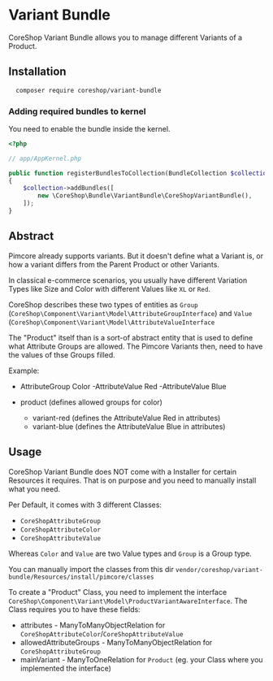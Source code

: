 #  Variant Bundle

CoreShop Variant Bundle allows you to manage different Variants of a Product.

## Installation
```bash
  composer require coreshop/variant-bundle
```

### Adding required bundles to kernel
You need to enable the bundle inside the kernel.

```php
<?php

// app/AppKernel.php

public function registerBundlesToCollection(BundleCollection $collection)
{
    $collection->addBundles([
        new \CoreShop\Bundle\VariantBundle\CoreShopVariantBundle(),
    ]);
}
```

## Abstract
Pimcore already supports variants. But it doesn't define what a Variant is, or how a variant differs from the Parent Product or other Variants.

In classical e-commerce scenarios, you usually have different Variation Types like Size and Color with different Values like `XL` or `Red`.

CoreShop describes these two types of entities as `Group` (`CoreShop\Component\Variant\Model\AttributeGroupInterface`) and `Value` (`CoreShop\Component\Variant\Model\AttributeValueInterface`

The "Product" itself than is a sort-of abstract entity that is used to define what Attribute Groups are allowed. The Pimcore Variants then, need to have the values of thse Groups filled.

Example:

 - AttributeGroup Color
   -AttributeValue Red
   -AttributeValue Blue

 - product (defines allowed groups for color)
   - variant-red (defines the AttributeValue Red in attributes)
   - variant-blue (defines the AttributeValue Blue in attributes)

## Usage
CoreShop Variant Bundle does NOT come with a Installer for certain Resources it requires. That is on purpose and you need to manually install what you need.

Per Default, it comes with 3 different Classes:

 - `CoreShopAttributeGroup`
 - `CoreShopAttributeColor`
 - `CoreShopAttributeValue`

Whereas `Color` and `Value` are two Value types and `Group` is a Group type.

You can manually import the classes from this dir ```vendor/coreshop/variant-bundle/Resources/install/pimcore/classes```

To create a "Product" Class, you need to implement the interface ```CoreShop\Component\Variant\Model\ProductVariantAwareInterface```. The Class requires you to have these fields:

 - attributes - ManyToManyObjectRelation for `CoreShopAttributeColor`/`CoreShopAttributeValue`
 - allowedAttributeGroups - ManyToManyObjectRelation for `CoreShopAttributeGroup`
 - mainVariant - ManyToOneRelation for `Product` (eg. your Class where you implemented the interface)

